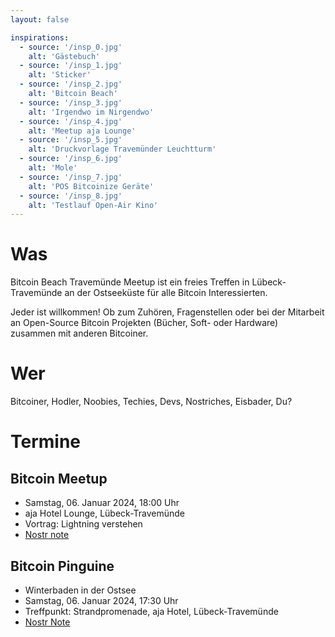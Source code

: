 ```yaml
---
layout: false

inspirations:
  - source: '/insp_0.jpg'
    alt: 'Gästebuch'
  - source: '/insp_1.jpg'
    alt: 'Sticker'
  - source: '/insp_2.jpg'
    alt: 'Bitcoin Beach'
  - source: '/insp_3.jpg'
    alt: 'Irgendwo im Nirgendwo'
  - source: '/insp_4.jpg'
    alt: 'Meetup aja Lounge'
  - source: '/insp_5.jpg'
    alt: 'Druckvorlage Travemünder Leuchtturm'
  - source: '/insp_6.jpg'
    alt: 'Mole'
  - source: '/insp_7.jpg'
    alt: 'POS Bitcoinize Geräte'
  - source: '/insp_8.jpg'
    alt: 'Testlauf Open-Air Kino'
---
```


# Was

Bitcoin Beach Travemünde Meetup ist ein freies Treffen in Lübeck-Travemünde an der Ostseeküste für alle Bitcoin Interessierten.

Jeder ist willkommen! Ob zum Zuhören, Fragenstellen oder bei der Mitarbeit an Open-Source Bitcoin Projekten (Bücher, Soft- oder Hardware) zusammen mit anderen Bitcoiner.

# Wer

Bitcoiner, Hodler, Noobies, Techies, Devs, Nostriches, Eisbader, Du?

# Termine

## Bitcoin Meetup

- Samstag, 06. Januar 2024, 18:00 Uhr
- aja Hotel Lounge, Lübeck-Travemünde
- Vortrag: Lightning verstehen
- [Nostr note](https://snort.social/nevent1qqsph8nkq3rrl0mp840sxtkq4xvjm0gxw2dp22tlwvnyhw7axaz3gjqppemhxue69uhkummn9ekx7mp0qgsy4l7pf3tfyfdj58rwp58enzf0nxm4zx0h3m5auj2u3cmaws4fqzqrqsqqqqqp4pfvd6)

## Bitcoin Pinguine

- Winterbaden in der Ostsee
- Samstag, 06. Januar 2024, 17:30 Uhr
- Treffpunkt: Strandpromenade, aja Hotel, Lübeck-Travemünde
- [Nostr Note](https://snort.social/nevent1qqs9glu2hyzcm2jqc5cw34cltj5gkjq0wcjau2kunj62lteqs33g39cpzamhxue69uhhyetvv9ujumn0wd68ytnzv9hxgtczyp90ls2v26fztv4pcmsdp7vcjtuekag3nauwa80yjhywxlt592gqsqcyqqqqqqgdzc8mv)
